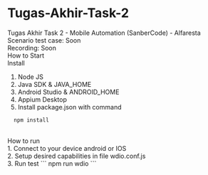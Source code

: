 # Tugas-Akhir-Task-2
Tugas Akhir Task 2 - Mobile Automation (SanberCode) - Alfaresta
<br>
Scenario test case: Soon
<br>
Recording: Soon
<br>
How to Start
<br>
Install 
1. Node JS
2. Java SDK & JAVA_HOME
3. Android Studio & ANDROID_HOME
4. Appium Desktop
5. Install package.json with command

```
  npm install
```
<br>
How to run<br>
1. Connect to your device android or IOS<br>
2. Setup desired capabilities in file wdio.conf.js<br>
3. Run test
```
npm run wdio
```